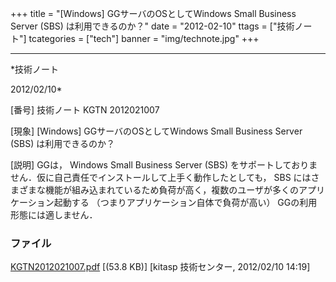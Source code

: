 ﻿+++
title = "[Windows] GGサーバのOSとしてWindows Small Business Server (SBS) は利用できるのか？"
date = "2012-02-10"
ttags = ["技術ノート"]
tcategories = ["tech"]
banner = "img/technote.jpg"
+++

-----------------------------------------------------------------------------------------------------------------------------

*技術ノート

2012/02/10*


[番号]
技術ノート KGTN 2012021007

[現象]
[Windows] GGサーバのOSとしてWindows Small Business Server (SBS)
は利用できるのか？

[説明]
GGは， Windows Small Business Server (SBS)
をサポートしておりません．仮に自己責任でインストールして上手く動作したとしても，
SBS
にはさまざまな機能が組み込まれているため負荷が高く，複数のユーザが多くのアプリケーション起動する
（つまりアプリケーション自体で負荷が高い） GGの利用形態には適しません．


### ファイル

 
 


[KGTN2012021007.pdf](http://techreport.kitasp.net/attachments/download/843/KGTN2012021007.pdf)
 [(53.8 KB)] [kitasp 技術センター, 2012/02/10
14:19]


 


 

